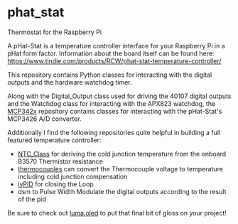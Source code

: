 # phat_stat
Thermostat for the Raspberry Pi

A pHat-Stat is a temperature controller	interface for your Raspberry Pi in a pHat form factor.  Information about the board itself can be found here: https://www.tindie.com/products/RCW/phat-stat-temperature-controller/

This repository contains Python classes for interacting with the digital outputs and the hardware watchdog timer.

Along with the Digital_Output class used for driving the 40107 digital outputs and the Watchdog class for interacting with the APX823 watchdog, the [MCP342x](https://github.com/coburnw/MCP342x) repository contains classes for interacting with the pHat-Stat's MCP3426 A/D converter.

Additionally I find the following repositories quite helpful in building a full featured temperature controller:
* [NTC_Class](https://github.com/OZ1LQO/NTC_Class) for deriving the cold junction temperature from the onboard B3570 Thermistor resistance
* [thermocouples](https://github.com/jonathanimb/thermocouples) can convert the Thermocouple voltage to temperature including cold junction	compensation
* [ivPID](https://github.com/ivmech/ivPID) for closing the Loop
* dsm to Pulse Width Modulate the digital outputs according to the result of the pid

Be sure to check out [luma.oled](https://github.com/rm-hull/luma.oled) to put that final bit of gloss on your project!
